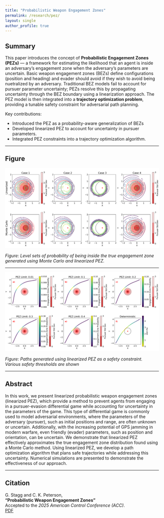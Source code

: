 ```yaml
---
title: "Probabilistic Weapon Engagement Zones"
permalink: /research/pez/
layout: single
author_profile: true
---
```


## Summary

This paper introduces the concept of **Probabilistic Engagement Zones (PEZs)** — a framework for estimating the likelihood that an agent is inside an adversary’s engagement zone when the adversary’s parameters are uncertain. Basic weapon engagement zones (BEZs) define configurations (position and heading) and evader should avoid if they wish to avoid being nuetralized by an adversary.  Traditional BEZ models fail to account for pursuer parameter uncertainty; PEZs resolve this by propagating uncertainty through the BEZ boundary using a linearization approach.
The PEZ model is then integrated into a **trajectory optimization problem**, providing a tunable safety constraint for adversarial path planning.

Key contributions:
- Introduced the PEZ as a probability-aware generalization of BEZs
- Developed linearized PEZ to account for uncertainty in pursuer parameters.
- Integrated PEZ constraints into a trajectory optimization algorithm.

---

## Figure

![Linearized PEZ](/assets/images/pez-example.png)

*Figure: Level sets of probability of being inside the true engagement zone generated using Monte Carlo and linearized PEZ.*

---

![PEZ path planning](/assets/images/pez-paths.png)

*Figure: Paths generated using linearized PEZ as a safety constraint. Various safety thresholds are shown*

---

## Abstract

In this work, we present linearized probabilistic weapon engagement zones (linearized PEZ), which provide a method to prevent agents from engaging in a pursuer-evasion differential game while accounting for uncertainty in the parameters of the game. This type of differential game is commonly used to model adversarial environments, where the parameters of the adversary (pursuer), such as initial positions and range, are often unknown or uncertain. Additionally, with the increasing potential of GPS jamming in modern warfare, even friendly (evader) parameters, such as position and orientation, can be uncertain. We demonstrate that linearized PEZ effectively approximates the true engagement zone distribution found using a Monte Carlo method. Using linearized PEZ, we develop a path optimization algorithm that plans safe trajectories while addressing this uncertainty. Numerical simulations are presented to demonstrate the effectiveness of our approach.

---

## Citation

G. Stagg and C. K. Peterson,  
**“Probabilistic Weapon Engagement Zones”**  
Accepted to the *2025 American Control Conference (ACC)*.  
[PDF](/assets/files/pez_paper.pdf)

